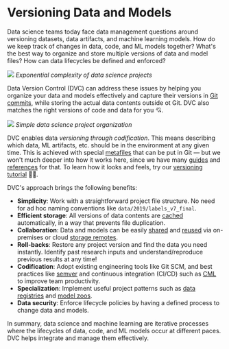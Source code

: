 # Versioning Data and Models

Data science teams today face data management questions around versioning
datasets, data artifacts, and machine learning models. How do we keep track of
changes in data, code, and ML models together? What's the best way to organize
and store multiple versions of data and model files? How can data lifecycles be
defined and enforced?

![](/img/data-ver-complex.png) _Exponential complexity of data science projects_

Data Version Control (DVC) can address these issues by helping you organize your
data and models effectively and capture their versions in
[Git commits](<(https://git-scm.com/book/en/v2/Git-Basics-Recording-Changes-to-the-Repository)>),
while storing the actual data contents outside ot Git. DVC also matches the
right versions of code and data for you 💘.

![](/img/data-ver-storage.png) _Simple data science project organization_

DVC enables data _versioning through codification_. This means describing which
data, ML artifacts, etc. should be in the environment at any given time. This is
achieved with special [metafiles](/doc/user-guide/dvc-files-and-directories)
that can be put in Git — but we won't much deeper into how it works here, since
we have many [guides](/doc/user-guide) and [references](/doc/command-reference)
for that. To learn how it looks and feels, try our
[versioning tutorial](/doc/use-cases/versioning-data-and-model-files/tutorial)
👩‍💻.

DVC's approach brings the following benefits:

- **Simplicity**: Work with a straightforward project file structure. No need
  for ad hoc naming conventions like `data/2019/labels_v7_final`.
- **Efficient storage**: All versions of data contents are
  [cached](/doc/user-guide/dvc-files-and-directories#structure-of-the-cache-directory)
  automatically, in a way that prevents file duplication.
- **Collaboration**: Data and models can be easily
  [shared](/doc/use-cases/sharing-data-and-model-files) and
  [reused](/doc/start/data-access) via on-premises or cloud
  [storage remotes](/doc/command-reference/remote).
- **Roll-backs**: Restore any project version and find the data you need
  instantly. Identify past research inputs and understand/reproduce previous
  results at any time!
- **Codification**: Adopt existing engineering tools like Git SCM, and best
  practices like [semver](https://semver.org/) and continuous integration
  (CI/CD) such as [CML](https://cml.dev/) to improve team productivity.
- **Specialization**: Implement useful project patterns such as
  [data registries](/doc/use-cases/data-registries) and
  [model zoos](/doc/api-reference/open).
- **Data security**: Enforce lifecycle policies by having a defined process to
  change data and models.

In summary, data science and machine learning are iterative processes where the
lifecycles of data, code, and ML models occur at different paces. DVC helps
integrate and manage them effectively.
